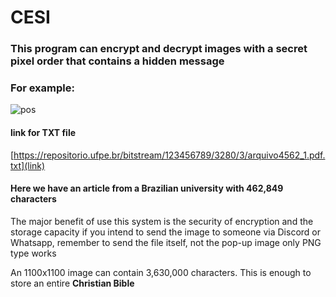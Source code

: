 # CESI

### This program can encrypt and decrypt images with a secret pixel order that contains a hidden message

### For example:
![pos](https://user-images.githubusercontent.com/49375534/102033049-33022000-3d99-11eb-9439-a8404298e726.png)
#### link for TXT file
[https://repositorio.ufpe.br/bitstream/123456789/3280/3/arquivo4562_1.pdf.txt](link)

#### Here we have an article from a Brazilian university with 462,849 characters
The major benefit of use this system is the security of encryption and the storage capacity
if you intend to send the image to someone via Discord or Whatsapp, remember to send the file itself, not the pop-up image
only PNG type works

An 1100x1100 image can contain 3,630,000 characters. This is enough to store an entire **Christian Bible**
